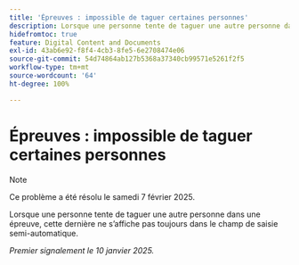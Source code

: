 ```yaml
---
title: 'Épreuves : impossible de taguer certaines personnes'
description: Lorsque une personne tente de taguer une autre personne dans une épreuve, cette dernière ne s’affiche pas toujours dans le champ de saisie semi-automatique.
hidefromtoc: true
feature: Digital Content and Documents
exl-id: 43ab6e92-f8f4-4cb3-8fe5-6e2708474e06
source-git-commit: 54d74864ab127b5368a37340cb99571e5261f2f5
workflow-type: tm+mt
source-wordcount: '64'
ht-degree: 100%

---
```


# Épreuves : impossible de taguer certaines personnes

>[!NOTE]
>
>Ce problème a été résolu le samedi 7 février 2025.

Lorsque une personne tente de taguer une autre personne dans une épreuve, cette dernière ne s’affiche pas toujours dans le champ de saisie semi-automatique.

_Premier signalement le 10 janvier 2025._

